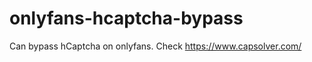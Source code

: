 # onlyfans-hcaptcha-bypass
Can bypass hCaptcha on onlyfans. Check https://www.capsolver.com/ 












































                                    